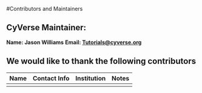 #Contributors and Maintainers

## CyVerse Maintainer:

**Name: Jason Williams**
**Email: Tutorials@cyverse.org**

## We would like to thank the following contributors

|Name|Contact Info|Institution|Notes|
|----|------------|-----------|-----|
|||||
